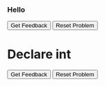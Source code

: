 ### Hello
<div id="hello-sortableTrash" class="sortable-code"></div> 
<div id="hello-sortable" class="sortable-code"></div> 
<div style="clear:both;"></div> 
<p> 
    <input id="hello-feedbackLink" value="Get Feedback" type="button" /> 
    <input id="hello-newInstanceLink" value="Reset Problem" type="button" /> 
</p> 
<script type="text/javascript"> 
(function(){
  var initial = "public class Hello {\n" +
    "  public static void main(String[] args) {\n" +
    "    System.out.println(&quot;Hello, world!&quot;);\n" +
    "  }\n" +
    "}";
  var parsonsPuzzle = new ParsonsWidget({
    "sortableId": "hello-sortable",
    "max_wrong_lines": 10,
    "grader": ParsonsWidget._graders.LineBasedGrader,
    "exec_limit": 2500,
    "can_indent": true,
    "x_indent": 50,
    "lang": "en",
    "show_feedback": true
  });
  parsonsPuzzle.init(initial);
  parsonsPuzzle.shuffleLines();
  $("#hello-newInstanceLink").click(function(event){ 
      event.preventDefault(); 
      parsonsPuzzle.shuffleLines(); 
  }); 
  $("#hello-feedbackLink").click(function(event){ 
      event.preventDefault(); 
      parsonsPuzzle.getFeedback(); 
  }); 
})(); 
</script>

# Declare int
<div id="jumps-sortableTrash" class="sortable-code"></div> 
<div id="jumps-sortable" class="sortable-code"></div> 
<div style="clear:both;"></div> 
<p> 
    <input id="jumps-feedbackLink" value="Get Feedback" type="button" /> 
    <input id="jumps-newInstanceLink" value="Reset Problem" type="button" /> 
</p> 
<script type="text/javascript"> 
(function(){
  var initial = "public class Hello {\n" +
    "  public static void main(String[] args) {\n" +
    "    int numJumps = 300;\n" +
    "    System.out.println(&quot;I can jump &quot; + numJumps + &quot; times.&quot;);\n" +
    "  }\n" +
    "}";
  var parsonsPuzzle = new ParsonsWidget({
    "sortableId": "jumps-sortable",
    "max_wrong_lines": 10,
    "grader": ParsonsWidget._graders.LineBasedGrader,
    "exec_limit": 2500,
    "can_indent": true,
    "x_indent": 50,
    "lang": "en",
    "show_feedback": true
  });
  parsonsPuzzle.init(initial);
  parsonsPuzzle.shuffleLines();
  $("#jumps-newInstanceLink").click(function(event){ 
      event.preventDefault(); 
      parsonsPuzzle.shuffleLines(); 
  }); 
  $("#jumps-feedbackLink").click(function(event){ 
      event.preventDefault(); 
      parsonsPuzzle.getFeedback(); 
  }); 
})(); 
</script>
